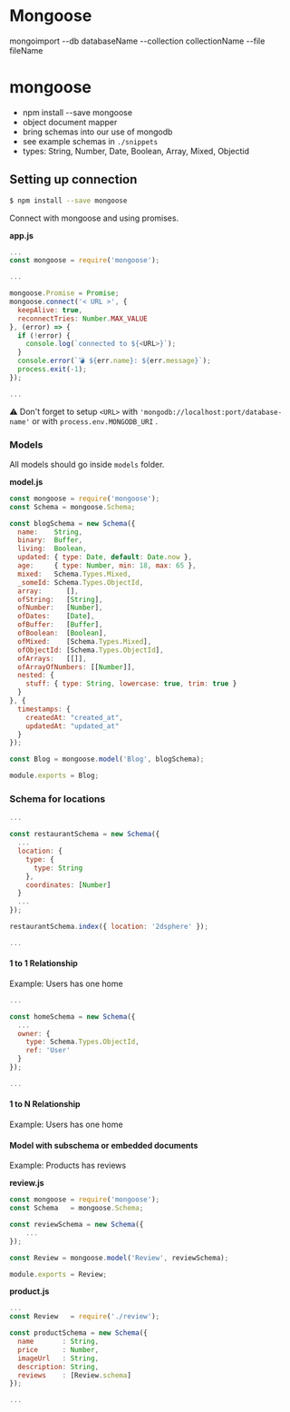 # Mongoose

mongoimport --db databaseName --collection collectionName --file fileName

# mongoose

* npm install --save mongoose
* object document mapper
* bring schemas into our use of mongodb
* see example schemas in
  `./snippets`
* types: String, Number, Date, Boolean, Array, Mixed, Objectid

## Setting up connection

```bash
$ npm install --save mongoose
```

Connect with mongoose and using promises.

**app.js**

```javascript
...
const mongoose = require('mongoose');

...

mongoose.Promise = Promise;
mongoose.connect('< URL >', {
  keepAlive: true,
  reconnectTries: Number.MAX_VALUE
}, (error) => {
  if (!error) { 
    console.log(`connected to ${<URL>}`);
  }
  console.error(`💣 ${err.name}: ${err.message}`);
  process.exit(-1);
});

...
```

⚠️ Don't forget to setup `<URL>` with `'mongodb://localhost:port/database-name'` or with `process.env.MONGODB_URI` .

### Models

All models should go inside `models` folder.

**model.js**

```javascript
const mongoose = require('mongoose');
const Schema = mongoose.Schema;

const blogSchema = new Schema({
  name:    String,
  binary:  Buffer,
  living:  Boolean,
  updated: { type: Date, default: Date.now },
  age:     { type: Number, min: 18, max: 65 },
  mixed:   Schema.Types.Mixed,
  _someId: Schema.Types.ObjectId,
  array:      [],
  ofString:   [String],
  ofNumber:   [Number],
  ofDates:    [Date],
  ofBuffer:   [Buffer],
  ofBoolean:  [Boolean],
  ofMixed:    [Schema.Types.Mixed],
  ofObjectId: [Schema.Types.ObjectId],
  ofArrays:   [[]],
  ofArrayOfNumbers: [[Number]],
  nested: {
    stuff: { type: String, lowercase: true, trim: true }
  }
}, {
  timestamps: {
    createdAt: "created_at",
    updatedAt: "updated_at"
  }
});

const Blog = mongoose.model('Blog', blogSchema);

module.exports = Blog;
```

### Schema for locations

```javascript
...

const restaurantSchema = new Schema({
  ...
  location: {
    type: {
      type: String
    },
    coordinates: [Number]
  }
  ...
});

restaurantSchema.index({ location: '2dsphere' });

...
```

#### 1 to 1 Relationship

Example: Users has one home

```javascript
...

const homeSchema = new Schema({
  ...
  owner: {
    type: Schema.Types.ObjectId,
    ref: 'User'
  }
});

...
```

#### 1 to N Relationship

Example: Users has one home

#### Model with subschema or embedded documents

Example: Products has reviews

**review.js**

```js
const mongoose = require('mongoose');
const Schema   = mongoose.Schema;

const reviewSchema = new Schema({
    ...
});

const Review = mongoose.model('Review', reviewSchema);

module.exports = Review;
```

**product.js**

```js
...
const Review   = require('./review');

const productSchema = new Schema({
  name       : String,
  price      : Number,
  imageUrl   : String,
  description: String,
  reviews    : [Review.schema]
});

...
```



